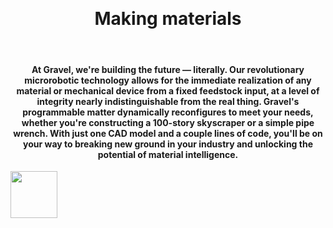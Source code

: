 <br><br><br><br><br><br><br><br><br>
<center><b><h1>Making materials
  <span
     class="txt-rotate"
     data-period="2000"
     data-rotate='[ "intelligent.", "reconfigurable.", "autonomous.", "responsive.", "digital." ]'>
  </span>
</h1></b></center>
<br>
<center><h4>At Gravel, we're building the future — literally. Our revolutionary microrobotic technology allows for the immediate realization of any material or mechanical device from a fixed feedstock input, at a level of integrity nearly indistinguishable from the real thing. Gravel's programmable matter dynamically reconfigures to meet your needs, whether you're constructing a 100-story skyscraper or a simple pipe wrench. With just one CAD model and a couple lines of code, you'll be on your way to breaking new ground in your industry and unlocking the potential of material intelligence.</h4></center>

<a href=https://tally.so/r/3XLo1d target="_blank" rel="noopener noreferrer">
  <img src="https://user-images.githubusercontent.com/126240516/221160317-f8c22922-00b6-4101-a3ac-4858e35b3f60.png" height="75" align="center">
</a>
